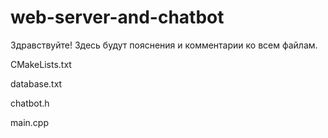 # web-server-and-chatbot

Здравствуйте! Здесь будут пояснения и комментарии ко всем файлам.

CMakeLists.txt

database.txt

chatbot.h

main.cpp

